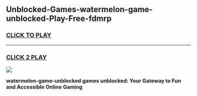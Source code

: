 
## Unblocked-Games-watermelon-game-unblocked-Play-Free-fdmrp
<h3>
<a href="https://premium76.site?title=watermelon-game-unblocked&ref=22A">CLICK TO PLAY</a></h3>
<hr>

<h3>
<a href="https://premium76.site?title=watermelon-game-unblocked&ref=22A">CLICK 2 PLAY</a>
  
</h3>

<a href="https://premium76.site?title=watermelon-game-unblocked&ref=22A"><img src="https://clearcache.store/games.png"></a>


**watermelon-game-unblocked games unblocked: Your Gateway to Fun and Accessible Online Gaming**
